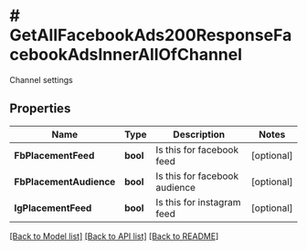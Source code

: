 # # GetAllFacebookAds200ResponseFacebookAdsInnerAllOfChannel
Channel settings

## Properties 


Name | Type | Description | Notes
------------ | ------------- | ------------- | -------------
**FbPlacementFeed**| **bool** | Is this for facebook feed  | [optional]
**FbPlacementAudience**| **bool** | Is this for facebook audience  | [optional]
**IgPlacementFeed**| **bool** | Is this for instagram feed  | [optional]


[[Back to Model list]](../../README.md#models) [[Back to API list]](../../README.md#endpoints) [[Back to README]](../../README.md)


